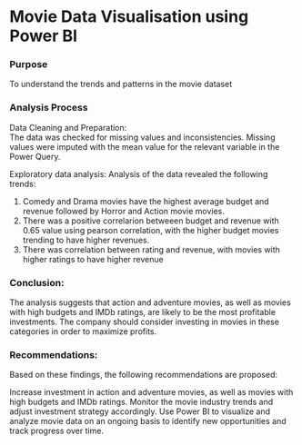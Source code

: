# Movie Data Visualisation using Power BI

### Purpose
To understand the trends and patterns in the movie dataset

### Analysis Process
Data Cleaning and Preparation:  
The data was checked for missing values and inconsistencies. Missing values were imputed with the mean value for the relevant variable in the Power Query.

Exploratory data analysis: 
Analysis of the data revealed the following trends:
  1. Comedy and Drama movies have the highest average budget and revenue followed by Horror and Action movie movies. 
  2. There was a positive correlarion betweeen budget and revenue with 0.65 value using pearson correlation, with the higher budget movies trending to have higher revenues.
  3. There was correlation between rating and revenue,  with movies with higher ratings to have higher revenue

### Conclusion: 
The analysis suggests that action and adventure movies, as well as movies with high budgets and IMDb ratings, are likely to be the most profitable investments. 
The company should consider investing in movies in these categories in order to maximize profits.

### Recommendations: 
Based on these findings, the following recommendations are proposed:

Increase investment in action and adventure movies, as well as movies with high budgets and IMDb ratings.
Monitor the movie industry trends and adjust investment strategy accordingly.
Use Power BI to visualize and analyze movie data on an ongoing basis to identify new opportunities and track progress over time.

